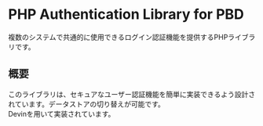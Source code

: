 # PHP Authentication Library for PBD

複数のシステムで共通的に使用できるログイン認証機能を提供するPHPライブラリです。

## 概要

このライブラリは、セキュアなユーザー認証機能を簡単に実装できるよう設計されています。データストアの切り替えが可能です。  
Devinを用いて実装されています。
